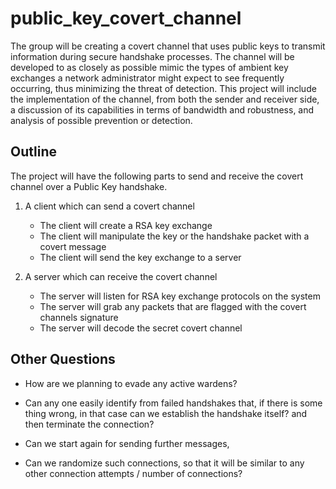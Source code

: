 # public_key_covert_channel
The group will be creating a covert channel that uses public keys to transmit information during secure handshake processes. 
The channel will be developed to as closely as possible mimic the types of ambient key exchanges a network administrator might expect to see frequently occurring, thus minimizing the threat of detection. This project will include the implementation of the channel, from both the sender and receiver side, a discussion of its capabilities in terms of bandwidth and robustness, and analysis of possible prevention or detection.

## Outline
The project will have the following parts to send and receive the covert channel over a Public Key handshake.

1. A client which can send a covert channel
   - The client will create a RSA key exchange
   - The client will manipulate the key or the handshake packet with a covert message
   - The client will send the key exchange to a server

2. A server which can receive the covert channel
   - The server will listen for RSA key exchange protocols on the system
   - The server will grab any packets that are flagged with the covert channels signature
   - The server will decode the secret covert channel

## Other Questions
- How are we planning to evade any active wardens?

- Can any one easily identify from failed handshakes that, if there is some thing wrong, in that case can we establish the handshake itself? and then terminate the connection?

- Can we start again for sending further messages,

- Can we randomize such connections, so that it will be similar to any other connection attempts / number of connections?